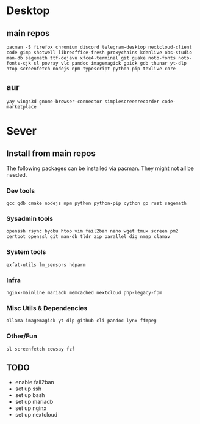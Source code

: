 # Desktop 
## main repos
`pacman -S firefox chromium discord telegram-desktop nextcloud-client code gimp shotwell libreoffice-fresh proxychains kdenlive obs-studio man-db sagemath ttf-dejavu xfce4-terminal git guake noto-fonts noto-fonts-cjk sl povray vlc pandoc imagemagick gpick gdb thunar yt-dlp htop screenfetch nodejs npm typescript python-pip texlive-core`
## aur
`yay wings3d gnome-browser-connector simplescreenrecorder code-marketplace`

# Sever
## Install from main repos
The following packages can be installed via pacman. They might not all be needed.
### Dev tools
`gcc gdb cmake nodejs npm python python-pip cython go rust sagemath`
### Sysadmin tools
`openssh rsync byobu htop vim fail2ban nano wget tmux screen pm2 certbot openssl git man-db tldr zip parallel dig nmap clamav`
### System tools
`exfat-utils lm_sensors hdparm`
### Infra
`nginx-mainline mariadb memcached nextcloud php-legacy-fpm`
### Misc Utils & Dependencies
`ollama imagemagick yt-dlp github-cli pandoc lynx ffmpeg`
### Other/Fun
`sl screenfetch cowsay fzf`

## TODO
- enable fail2ban
- set up ssh
- set up bash
- set up mariadb
- set up nginx
- set up nextcloud
